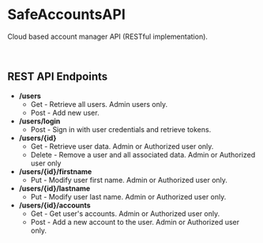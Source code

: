 # SafeAccountsAPI
Cloud based account manager API (RESTful implementation).

&nbsp;


## REST API Endpoints
* **/users**
  * Get - Retrieve all users. Admin users only.
  * Post - Add new user.
* **/users/login**
  * Post - Sign in with user credentials and retrieve tokens.
* **/users/{id}**
  * Get - Retrieve user data. Admin or Authorized user only.
  * Delete - Remove a user and all associated data. Admin or Authorized user only
* **/users/{id}/firstname**
  * Put - Modify user first name. Admin or Authorized user only.
* **/users/{id}/lastname**
  * Put - Modify user last name. Admin or Authorized user only.
* **/users/{id}/accounts**
  * Get - Get user's accounts. Admin or Authorized user only.
  * Post - Add a new account to the user. Admin or Authorized user only.
